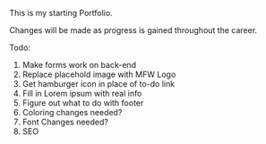 This is my starting Portfolio.

Changes will be made as progress is gained throughout the career.

Todo:

1. Make forms work on back-end
2. Replace placehold image with MFW Logo
3. Get hamburger icon in place of to-do link
4. Fill in Lorem ipsum with real info
5. Figure out what to do with footer
6. Coloring changes needed?
7. Font Changes needed?
8. SEO